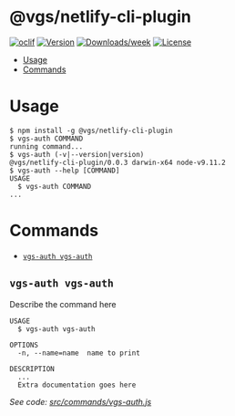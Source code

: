 @vgs/netlify-cli-plugin
==================



[![oclif](https://img.shields.io/badge/cli-oclif-brightgreen.svg)](https://oclif.io)
[![Version](https://img.shields.io/npm/v/oclif-plugin-oauth.svg)](https://npmjs.org/package/oclif-plugin-oauth)
[![Downloads/week](https://img.shields.io/npm/dw/oclif-plugin-oauth.svg)](https://npmjs.org/package/oclif-plugin-oauth)
[![License](https://img.shields.io/npm/l/oclif-plugin-oauth.svg)](https://github.com/dmarynych/oclif-plugin-oauth/blob/master/package.json)

<!-- toc -->
* [Usage](#usage)
* [Commands](#commands)
<!-- tocstop -->
# Usage
<!-- usage -->
```sh-session
$ npm install -g @vgs/netlify-cli-plugin
$ vgs-auth COMMAND
running command...
$ vgs-auth (-v|--version|version)
@vgs/netlify-cli-plugin/0.0.3 darwin-x64 node-v9.11.2
$ vgs-auth --help [COMMAND]
USAGE
  $ vgs-auth COMMAND
...
```
<!-- usagestop -->
# Commands
<!-- commands -->
* [`vgs-auth vgs-auth`](#vgs-auth-vgs-auth)

## `vgs-auth vgs-auth`

Describe the command here

```
USAGE
  $ vgs-auth vgs-auth

OPTIONS
  -n, --name=name  name to print

DESCRIPTION
  ...
  Extra documentation goes here
```

_See code: [src/commands/vgs-auth.js](https://github.com/verygoodsecurity/netlify-cli-plugin/blob/v0.0.3/src/commands/vgs-auth.js)_
<!-- commandsstop -->
